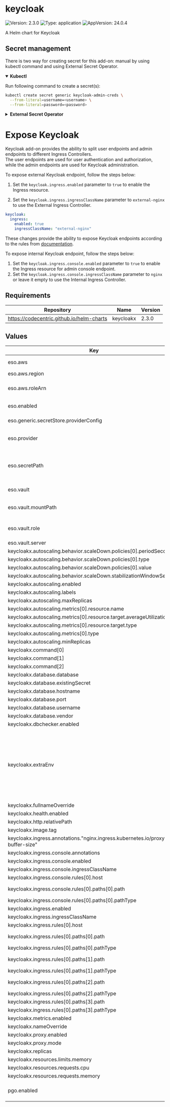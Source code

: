 # keycloak

![Version: 2.3.0](https://img.shields.io/badge/Version-2.3.0-informational?style=flat-square) ![Type: application](https://img.shields.io/badge/Type-application-informational?style=flat-square) ![AppVersion: 24.0.4](https://img.shields.io/badge/AppVersion-24.0.4-informational?style=flat-square)

A Helm chart for Keycloak

## Secret management

There is two way for creating secret for this add-on: manual by using kubectl command and using External Secret Operator.

<details open>
<summary><b>Kubectl</b></summary>

Run following command to create a secret(s):
```bash
kubectl create secret generic keycloak-admin-creds \
  --from-literal=username=<username> \
  --from-literal=password=<password>
```

</details>

<details>
<summary><b>External Secret Operator</b></summary>

Update [values.yaml](values.yaml) to enable ESO:

```yaml
eso:
  # -- Install components of the ESO.
  enabled: true
```

AWS Parameter Store structure:

```json
{
  "keycloak-admin-creds": {
    "username": "<username>",
    "password": "<password>",
  }

}
```

</details>

# Expose Keycloak

Keycloak add-on provides the ability to split user endpoints and admin endpoints to different Ingress Controllers.<br>
The user endpoints are used for user authentication and authorization, while the admin endpoints are used for Keycloak administration.

To expose external Keycloak endpoint, follow the steps below:

1. Set the `keycloak.ingress.enabled` parameter to `true` to enable the Ingress resource.

2. Set the `keycloak.ingress.ingressClassName` parameter to `external-nginx` to use the External Ingress Controller.

```yaml
keycloak:
  ingress:
    enabled: true
    ingressClassName: "external-nginx"
```

These changes provide the ability to expose Keycloak endpoints according to the rules from [documentation](https://www.keycloak.org/server/reverseproxy#_exposed_path_recommendations).

To expose internal Keycloak endpoint, follow the steps below:

1. Set the `keycloak.ingress.console.enabled` parameter to `true` to enable the Ingress resource for admin console endpoint.
2. Set the `keycloak.ingress.console.ingressClassName` parameter to `nginx` or leave it empty to use the Internal Ingress Controller.

## Requirements

| Repository | Name | Version |
|------------|------|---------|
| https://codecentric.github.io/helm-charts | keycloakx | 2.3.0 |

## Values

| Key | Type | Default | Description |
|-----|------|---------|-------------|
| eso.aws | object | `{"region":"eu-central-1","roleArn":"arn:aws:iam::012345678910:role/AWSIRSA_Shared_ExternalSecretOperatorAccess"}` | AWS configuration (if provider is `aws`). |
| eso.aws.region | string | `"eu-central-1"` | AWS region. |
| eso.aws.roleArn | string | `"arn:aws:iam::012345678910:role/AWSIRSA_Shared_ExternalSecretOperatorAccess"` | AWS role ARN for the ExternalSecretOperator to assume. |
| eso.enabled | bool | `true` | Install components of the ESO. |
| eso.generic.secretStore.providerConfig | object | `{}` | Defines SecretStore provider configuration. |
| eso.provider | string | `"aws"` | Defines provider type. One of `aws`, `generic`, or `vault`. |
| eso.secretPath | string | `"/infra/core/addons/keycloak"` | Defines the path to the secret in the provider. If provider is `vault`, this is the path must be prefixed with `secret/`. |
| eso.vault | object | `{"mountPath":"sdlc","role":"keycloak","server":"http://vault.vault:8200"}` | Vault configuration (if provider is `vault`). |
| eso.vault.mountPath | string | `"sdlc"` | Mount path for the Kubernetes authentication method. |
| eso.vault.role | string | `"keycloak"` | Vault role for the Kubernetes authentication method. |
| eso.vault.server | string | `"http://vault.vault:8200"` | Vault server URL. |
| keycloakx.autoscaling.behavior.scaleDown.policies[0].periodSeconds | int | `300` |  |
| keycloakx.autoscaling.behavior.scaleDown.policies[0].type | string | `"Pods"` |  |
| keycloakx.autoscaling.behavior.scaleDown.policies[0].value | int | `1` |  |
| keycloakx.autoscaling.behavior.scaleDown.stabilizationWindowSeconds | int | `300` |  |
| keycloakx.autoscaling.enabled | bool | `true` |  |
| keycloakx.autoscaling.labels | object | `{}` |  |
| keycloakx.autoscaling.maxReplicas | int | `3` |  |
| keycloakx.autoscaling.metrics[0].resource.name | string | `"cpu"` |  |
| keycloakx.autoscaling.metrics[0].resource.target.averageUtilization | int | `80` |  |
| keycloakx.autoscaling.metrics[0].resource.target.type | string | `"Utilization"` |  |
| keycloakx.autoscaling.metrics[0].type | string | `"Resource"` |  |
| keycloakx.autoscaling.minReplicas | int | `1` |  |
| keycloakx.command[0] | string | `"/opt/keycloak/bin/kc.sh"` |  |
| keycloakx.command[1] | string | `"--verbose"` |  |
| keycloakx.command[2] | string | `"start"` |  |
| keycloakx.database.database | string | `"keycloak"` |  |
| keycloakx.database.existingSecret | string | `"keycloak-pguser-admin"` |  |
| keycloakx.database.hostname | string | `"keycloak-primary.security.svc"` |  |
| keycloakx.database.port | int | `5432` |  |
| keycloakx.database.username | string | `"admin"` |  |
| keycloakx.database.vendor | string | `"postgres"` |  |
| keycloakx.dbchecker.enabled | bool | `true` |  |
| keycloakx.extraEnv | string | `"- name: KC_HOSTNAME\n  value: \"idp.example.com\"\n- name: KC_SPI_HOSTNAME_DEFAULT_ADMIN\n  value: \"idp.example.com\"\n- name: KC_HTTP_ENABLED\n  value: \"true\"\n- name: KC_HOSTNAME_STRICT\n  value: \"false\"\n- name: KC_HOSTNAME_STRICT_HTTPS\n  value: \"false\"\n- name: KC_SPI_EVENTS_LISTENER_JBOSS_LOGGING_SUCCESS_LEVEL\n  value: \"info\"\n- name: KEYCLOAK_ADMIN\n  valueFrom:\n    secretKeyRef:\n      name: keycloak-admin-creds\n      key: username\n- name: KEYCLOAK_ADMIN_PASSWORD\n  valueFrom:\n    secretKeyRef:\n      name: keycloak-admin-creds\n      key: password\n- name: JAVA_OPTS_APPEND\n  value: >-\n    -XX:+UseContainerSupport\n    -XX:MaxRAMPercentage=50.0\n    -Djava.awt.headless=true\n    -Djgroups.dns.query={{ include \"keycloak.fullname\" . }}-headless\n    -Dkeycloak.connectionsHttpClient.default.expect-continue-enabled=true\n    -Dkeycloak.connectionsHttpClient.default.reuse-connections=false\n- name: HTTP_ADDRESS_FORWARDING\n  value: \"true\"\n- name: PROXY_ADDRESS_FORWARDING\n  value: \"true\"\n"` |  |
| keycloakx.fullnameOverride | string | `"keycloakx"` |  |
| keycloakx.health.enabled | bool | `false` |  |
| keycloakx.http.relativePath | string | `"/"` |  |
| keycloakx.image.tag | string | `"24.0.4"` |  |
| keycloakx.ingress.annotations."nginx.ingress.kubernetes.io/proxy-buffer-size" | string | `"256k"` |  |
| keycloakx.ingress.console.annotations | string | `nil` |  |
| keycloakx.ingress.console.enabled | bool | `true` |  |
| keycloakx.ingress.console.ingressClassName | string | `"nginx"` |  |
| keycloakx.ingress.console.rules[0].host | string | `"idp.example.com"` |  |
| keycloakx.ingress.console.rules[0].paths[0].path | string | `"{{ tpl .Values.http.relativePath $ | trimSuffix \"/\" }}/admin"` |  |
| keycloakx.ingress.console.rules[0].paths[0].pathType | string | `"Prefix"` |  |
| keycloakx.ingress.enabled | bool | `true` |  |
| keycloakx.ingress.ingressClassName | string | `"nginx"` |  |
| keycloakx.ingress.rules[0].host | string | `"idp.example.com"` |  |
| keycloakx.ingress.rules[0].paths[0].path | string | `"{{ tpl .Values.http.relativePath $ | trimSuffix \"/\" }}/realms/"` |  |
| keycloakx.ingress.rules[0].paths[0].pathType | string | `"Prefix"` |  |
| keycloakx.ingress.rules[0].paths[1].path | string | `"{{ tpl .Values.http.relativePath $ | trimSuffix \"/\" }}/resources/"` |  |
| keycloakx.ingress.rules[0].paths[1].pathType | string | `"Prefix"` |  |
| keycloakx.ingress.rules[0].paths[2].path | string | `"{{ tpl .Values.http.relativePath $ | trimSuffix \"/\" }}/robots.txt"` |  |
| keycloakx.ingress.rules[0].paths[2].pathType | string | `"Prefix"` |  |
| keycloakx.ingress.rules[0].paths[3].path | string | `"{{ tpl .Values.http.relativePath $ | trimSuffix \"/\" }}/js/"` |  |
| keycloakx.ingress.rules[0].paths[3].pathType | string | `"Prefix"` |  |
| keycloakx.metrics.enabled | bool | `false` |  |
| keycloakx.nameOverride | string | `"keycloakx"` |  |
| keycloakx.proxy.enabled | bool | `true` |  |
| keycloakx.proxy.mode | string | `"edge"` |  |
| keycloakx.replicas | int | `1` |  |
| keycloakx.resources.limits.memory | string | `"2048Mi"` |  |
| keycloakx.resources.requests.cpu | string | `"50m"` |  |
| keycloakx.resources.requests.memory | string | `"512Mi"` |  |
| pgo.enabled | bool | `true` | Enables creating a new database with Postgres operator. |
